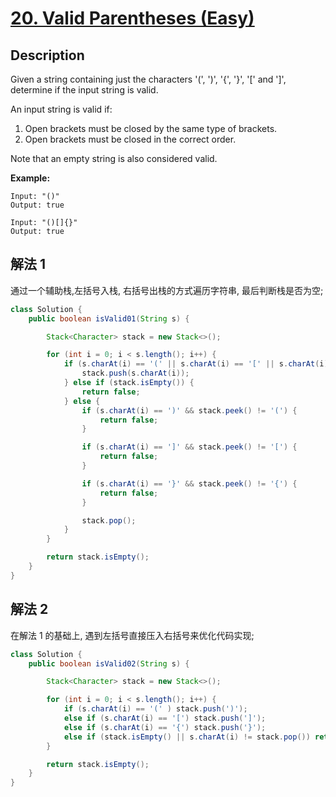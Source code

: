 # [20. Valid Parentheses (Easy)](https://leetcode.com/problems/valid-parentheses/)

## Description


Given a string containing just the characters '(', ')', '{', '}', '[' and ']', determine if the input string is valid.

An input string is valid if:

1. Open brackets must be closed by the same type of brackets.
2. Open brackets must be closed in the correct order.

Note that an empty string is also considered valid.

**Example:**

```
Input: "()"
Output: true

Input: "()[]{}"
Output: true
```

## 解法 1
通过一个辅助栈,左括号入栈, 右括号出栈的方式遍历字符串, 最后判断栈是否为空;
```java
class Solution {
    public boolean isValid01(String s) {

        Stack<Character> stack = new Stack<>();

        for (int i = 0; i < s.length(); i++) {
            if (s.charAt(i) == '(' || s.charAt(i) == '[' || s.charAt(i) == '{') {
                stack.push(s.charAt(i));
            } else if (stack.isEmpty()) {
                return false;
            } else {
                if (s.charAt(i) == ')' && stack.peek() != '(') {
                    return false;
                }

                if (s.charAt(i) == ']' && stack.peek() != '[') {
                    return false;
                }

                if (s.charAt(i) == '}' && stack.peek() != '{') {
                    return false;
                }

                stack.pop();
            }
        }

        return stack.isEmpty();
    }
}
```

## 解法 2

在解法 1 的基础上, 遇到左括号直接压入右括号来优化代码实现;

```java
class Solution {
    public boolean isValid02(String s) {

        Stack<Character> stack = new Stack<>();

        for (int i = 0; i < s.length(); i++) {
            if (s.charAt(i) == '(' ) stack.push(')');
            else if (s.charAt(i) == '[') stack.push(']');
            else if (s.charAt(i) == '{') stack.push('}');
            else if (stack.isEmpty() || s.charAt(i) != stack.pop()) return false;
        }

        return stack.isEmpty();
    }
}
```
